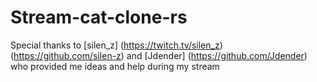 # Stream-cat-clone-rs
Special thanks to [silen_z] (https://twitch.tv/silen_z) (https://github.com/silen-z) and [Jdender] (https://github.com/Jdender) who provided me ideas and help during my stream

